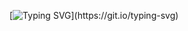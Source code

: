[![Typing SVG](https://readme-typing-svg.demolab.com?font=Fira+Code&pause=1000&color=3D9FE6&background=FFFFFF00&center=true&width=435&lines=Hi%2C%2BI'm%2B%5BYour+Name%5D!;Welcome%2Bto%2Bmy%2BGitHub!)](https://git.io/typing-svg)

<!--
**sashenkaph/sashenkaph** is a ✨ _special_ ✨ repository because its `README.md` (this file) appears on your GitHub profile.

Here are some ideas to get you started:

- 🔭 I’m currently working on ...
- 🌱 I’m currently learning ...
- 👯 I’m looking to collaborate on ...
- 🤔 I’m looking for help with ...
- 💬 Ask me about ...
- 📫 How to reach me: ...
- 😄 Pronouns: ...
- ⚡ Fun fact: ...
-->


